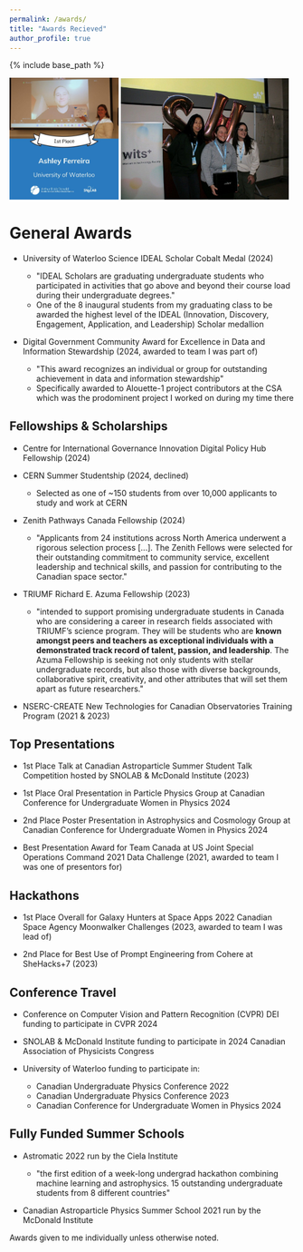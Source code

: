 ```yaml
---
permalink: /awards/
title: "Awards Recieved"
author_profile: true
---
```


{% include base_path %}

<img src="../images/CASST.jpeg" alt="Image 1" style="max-width: 38.3%; display: inline-block;">
<img src="../images/SheHacks.jpeg" alt="Image 2" style="max-width: 59%; display: inline-block;">

# General Awards

* University of Waterloo Science IDEAL Scholar Cobalt Medal (2024)
    * "IDEAL Scholars are graduating undergraduate students who participated in activities that go above and beyond their course load during their undergraduate degrees."
    * One of the 8 inaugural students from my graduating class to be awarded the highest level of the IDEAL (Innovation, Discovery, Engagement, Application, and Leadership) Scholar medallion

* Digital Government Community Award for Excellence in Data and Information Stewardship (2024, awarded to team I was part of)
    * "This award recognizes an individual or group for outstanding achievement in data and information stewardship"
    * Specifically awarded to Alouette-1 project contributors at the CSA which was the prodominent project I worked on during my time there

## Fellowships & Scholarships

* Centre for International Governance Innovation Digital Policy Hub Fellowship (2024)

* CERN Summer Studentship (2024, declined)
    * Selected as one of ~150 students from over 10,000 applicants to study and work at CERN

* Zenith Pathways Canada Fellowship (2024)
    * "Applicants from 24 institutions across North America underwent a rigorous selection process [...]. The Zenith Fellows were selected for their outstanding commitment to community service, excellent leadership and technical skills, and passion for contributing to the Canadian space sector."

* TRIUMF Richard E. Azuma Fellowship (2023)
    * "intended to support promising undergraduate students in Canada who are considering a career in research fields associated with TRIUMF’s science program.  They will be students who are **known amongst peers and teachers as exceptional individuals with a demonstrated track record of talent, passion, and leadership**. The Azuma Fellowship is seeking not only students with stellar undergraduate records, but also those with diverse backgrounds, collaborative spirit, creativity, and other attributes that will set them apart as future researchers."

* NSERC-CREATE New Technologies for Canadian Observatories Training Program (2021 & 2023)

## Top Presentations

* 1st Place Talk at Canadian Astroparticle Summer Student Talk Competition hosted by SNOLAB & McDonald Institute (2023) 

* 1st Place Oral Presentation in Particle Physics Group at Canadian Conference for Undergraduate Women in Physics 2024

* 2nd Place Poster Presentation in Astrophysics and Cosmology Group at Canadian Conference for Undergraduate Women in Physics 2024

* Best Presentation Award for Team Canada at US Joint Special Operations Command 2021 Data Challenge (2021, awarded to team I was one of presentors for)

## Hackathons

* 1st Place Overall for Galaxy Hunters at Space Apps 2022 Canadian Space Agency Moonwalker Challenges (2023, awarded to team I was lead of)

* 2nd Place for Best Use of Prompt Engineering from Cohere at SheHacks+7 (2023)

## Conference Travel 

* Conference on Computer Vision and Pattern Recognition (CVPR) DEI funding to participate in CVPR 2024

* SNOLAB & McDonald Institute funding to participate in 2024 Canadian Association of Physicists Congress

* University of Waterloo funding to participate in: 
    * Canadian Undergraduate Physics Conference 2022
    * Canadian Undergraduate Physics Conference 2023
    * Canadian Conference for Undergraduate Women in Physics 2024

## Fully Funded Summer Schools

* Astromatic 2022 run by the Ciela Institute
    * "the first edition of a week-long undergrad hackathon combining machine learning and astrophysics. 15 outstanding undergraduate students from 8 different countries"

* Canadian Astroparticle Physics Summer School 2021 run by the McDonald Institute


Awards given to me individually unless otherwise noted.
